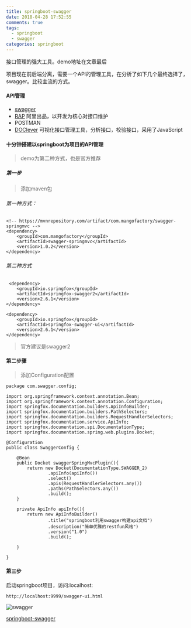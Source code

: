```yaml
---
title: springboot-swagger
date: 2018-04-28 17:52:55
comments: true
tags:
  - springboot
  - swagger
categories: springboot
---
```

接口管理的强大工具。demo地址在文章最后

项目现在前后端分离，需要一个API的管理工具，在分析了如下几个最终选择了，swagger。比较主流的方式。

<!--more-->

#### API管理
+ [swagger](https://swagger.io/)
+ [RAP](https://github.com/thx/RAP) 阿里出品，以开发为核心对接口维护
+ POSTMAN 
+ [DOClever](https://github.com/sx1989827/DOClever) 可视化接口管理工具，分析接口，校验接口，采用了JavaScript



#### 十分钟搭建以springboot为项目的API管理
> demo为第二种方式，也是官方推荐

##### 第一步
> 添加maven包
###### 第一种方式：
```
<!-- https://mvnrepository.com/artifact/com.mangofactory/swagger-springmvc -->
<dependency>
    <groupId>com.mangofactory</groupId>
    <artifactId>swagger-springmvc</artifactId>
    <version>1.0.2</version>
</dependency>

```
###### 第二种方式

```
 <dependency>
    <groupId>io.springfox</groupId>
    <artifactId>springfox-swagger2</artifactId>
    <version>2.6.1</version>
</dependency>

<dependency>
    <groupId>io.springfox</groupId>
    <artifactId>springfox-swagger-ui</artifactId>
    <version>2.6.1</version>
</dependency>
```
> 官方建议是swagger2

#### 第二步骤

> 添加Configuration配置
```
package com.swagger.config;

import org.springframework.context.annotation.Bean;
import org.springframework.context.annotation.Configuration;
import springfox.documentation.builders.ApiInfoBuilder;
import springfox.documentation.builders.PathSelectors;
import springfox.documentation.builders.RequestHandlerSelectors;
import springfox.documentation.service.ApiInfo;
import springfox.documentation.spi.DocumentationType;
import springfox.documentation.spring.web.plugins.Docket;

@Configuration
public class SwaggerConfig {

    @Bean
    public Docket swaggerSpringMvcPlugin(){
        return new Docket(DocumentationType.SWAGGER_2)
                .apiInfo(apiInfo())
                .select()
                .apis(RequestHandlerSelectors.any())
                .paths(PathSelectors.any())
                .build();
    }

    private ApiInfo apiInfo(){
        return new ApiInfoBuilder()
                .title("springboot利用swagger构建api文档")
                .description("简单优雅的restfun风格")
                .version("1.0")
                .build();

    }

}
```
#### 第三步

启动springboot项目，访问:localhost:

```
http://localhost:9999/swagger-ui.html
```

![swagger](http://og3rfccos.bkt.clouddn.com/swagger.png)

[springboot-swagger](https://github.com/whiney/springboot-swagger)


